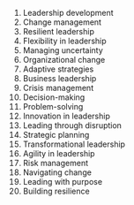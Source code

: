 1. Leadership development
2. Change management
3. Resilient leadership
4. Flexibility in leadership
5. Managing uncertainty
6. Organizational change
7. Adaptive strategies
8. Business leadership
9. Crisis management
10. Decision-making
11. Problem-solving
12. Innovation in leadership
13. Leading through disruption
14. Strategic planning
15. Transformational leadership
16. Agility in leadership
17. Risk management
18. Navigating change
19. Leading with purpose
20. Building resilience
